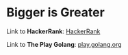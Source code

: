# Bigger is Greater

Link to **HackerRank**: [HackerRank](https://www.hackerrank.com/challenges/bigger-is-greater/problem)

Link to **The Play Golang**: [play.golang.org](https://play.golang.org/p/FyZC2GgY3Sx)